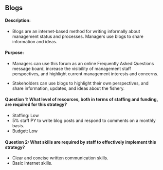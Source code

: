 ## Blogs
#### Description: 
- Blogs are an internet-based method for writing informally about management status and processes. Managers use blogs to share information and ideas.

#### Purpose:
- Managers can use this forum as an online Frequently Asked Questions message board, increase the visibility of management staff perspectives, and highlight current management interests and concerns.

- Stakeholders can use blogs to highlight their own perspectives, and share information, updates, and ideas about the fishery.

#### Question 1: What level of resources, both in terms of staffing and funding, are required for this strategy?
-	Staffing: Low
  -	 5% staff PY to write blog posts and respond to comments on a monthly basis.
-	Budget: Low

#### Question 2: What skills are required by staff to effectively implement this strategy?
-	Clear and concise written communication skills.
-	Basic internet skills.



